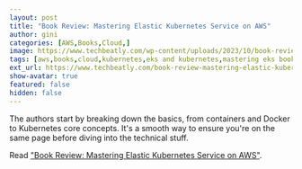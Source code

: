 ```yaml
---
layout: post
title: "Book Review: Mastering Elastic Kubernetes Service on AWS"
author: gini
categories: [AWS,Books,Cloud,]
image: https://www.techbeatly.com/wp-content/uploads/2023/10/book-review-mastering-elastic-kubernetes-service-on-awsbook-review-1024x694.jpeg
tags: [aws,books,cloud,kubernetes,eks and kubernetes,mastering eks book,mastering elastic kubernetes service on aws,]
ext_url: https://www.techbeatly.com/book-review-mastering-elastic-kubernetes-service-on-awsbook-review/
show-avatar: true
featured: false
hidden: false
---
```


The authors start by breaking down the basics, from containers and Docker to Kubernetes core concepts. It's a smooth way to ensure you're on the same page before diving into the technical stuff.

Read ["Book Review: Mastering Elastic Kubernetes Service on AWS"](https://www.techbeatly.com/book-review-mastering-elastic-kubernetes-service-on-awsbook-review/).